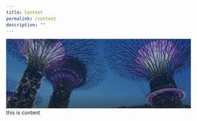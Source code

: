 ```yaml
---
title: Content
permalink: /content
description: ""
---
```

![](/images/hero-banner.png)this is content